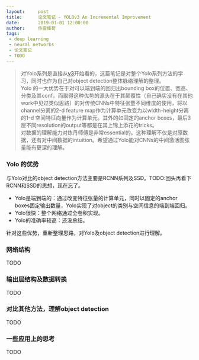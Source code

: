 ```yaml
---
layout:     post
title:      论文笔记 - YOLOv3 An Incremental Improvement
date:       2019-01-01 12:00:00
author:     作壹條苟
tags:
 - deep learning
 - neural networks
 - 论文笔记
 - TODO
---
```


> 对Yolo系列是直接从[v3](https://arxiv.org/abs/1804.02767)开始看的，这篇笔记是对整个Yolo系列方法的学习，同时也作为自己对object detection整体脉络理解的整理。  
> Yolo 的一大优势在于对可以端到端的回归出bounding box的位置、宽高、分类及其conf。而取得这种优势的源头在于其颠覆性（自己确实没有在其他work中见过类似思路）的对传统CNNs中特征张量不同维度的使用，将以channel分离的2-d feature map作为计算单元改变为以width-height分离的1-d 空间特征向量作为计算单元。其外的如固定的anchor boxes，最后3层不同resolution的output等都是在其上锦上添花的tricks。  
> 对数据的理解能力对炼丹师傅是非常essential的。这种理解不仅是对原数据，还有对中间数据的intuition。希望通过Yolo能对CNNs的中间激活图张量能有更深的理解。

### Yolo 的优势

与Yolo对比的object detection方法主要是RCNN系列及SSD。TODO:回头再看下RCNN和SSD的思想，现在忘了。

* Yolo是端到端的：通过改变特征张量的计算单元，同时以固定的anchor boxes固定输出数量，Yolo实现了对object的类别与空间信息的端到端回归。
* Yolo很快：整个网络通过全卷积实现。
* Yolo的准确率较高：还没总结。

针对这些优势，重新整理思路，对Yolo及object detection进行理解。

### 网络结构

TODO

### 输出层结构及数据转换

TODO

### 对比其他方法，理解object detection

TODO

### 一些应用上的思考

TODO